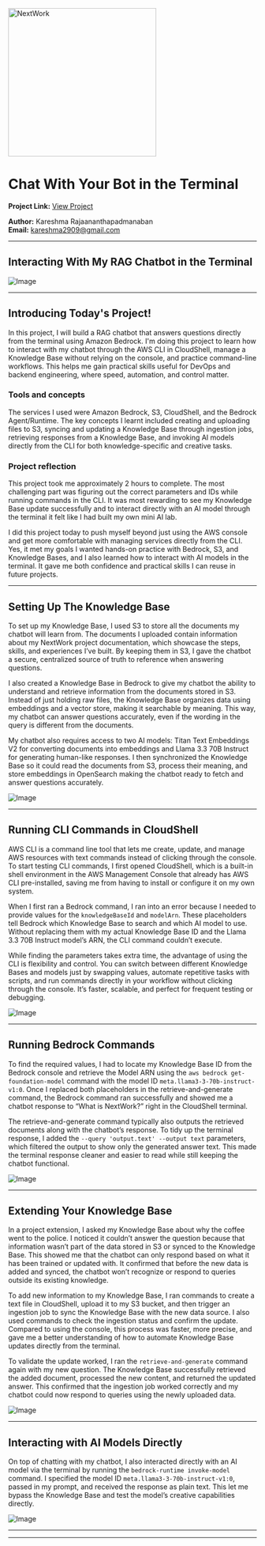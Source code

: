 <img src="https://cdn.prod.website-files.com/677c400686e724409a5a7409/6790ad949cf622dc8dcd9fe4_nextwork-logo-leather.svg" alt="NextWork" width="300" />

# Chat With Your Bot in the Terminal

**Project Link:** [View Project](http://learn.nextwork.org/projects/ai-rag-cloudshell)

**Author:** Kareshma Rajaananthapadmanaban  
**Email:** kareshma2909@gmail.com

---

## Interacting With My RAG Chatbot in the Terminal

![Image](http://learn.nextwork.org/easygoing_white_heroic_bilberry/uploads/ai-rag-cloudshell_1i2j3k4l)

---

## Introducing Today's Project!

In this project, I will build a RAG chatbot that answers questions directly from the terminal using Amazon Bedrock. I'm doing this project to learn how to interact with my chatbot through the AWS CLI in CloudShell, manage a Knowledge Base without relying on the console, and practice command-line workflows. This helps me gain practical skills useful for DevOps and backend engineering, where speed, automation, and control matter.

### Tools and concepts

The services I used were Amazon Bedrock, S3, CloudShell, and the Bedrock Agent/Runtime. The key concepts I learnt included creating and uploading files to S3, syncing and updating a Knowledge Base through ingestion jobs, retrieving responses from a Knowledge Base, and invoking AI models directly from the CLI for both knowledge-specific and creative tasks.

### Project reflection

This project took me approximately 2 hours to complete. The most challenging part was figuring out the correct parameters and IDs while running commands in the CLI. It was most rewarding to see my Knowledge Base update successfully and to interact directly with an AI model through the terminal it felt like I had built my own mini AI lab.


I did this project today to push myself beyond just using the AWS console and get more comfortable with managing services directly from the CLI. Yes, it met my goals I wanted hands-on practice with Bedrock, S3, and Knowledge Bases, and I also learned how to interact with AI models in the terminal. It gave me both confidence and practical skills I can reuse in future projects.

---

## Setting Up The Knowledge Base

To set up my Knowledge Base, I used S3 to store all the documents my chatbot will learn from. The documents I uploaded contain information about my NextWork project documentation, which showcase the steps, skills, and experiences I’ve built. By keeping them in S3, I gave the chatbot a secure, centralized source of truth to reference when answering questions.


I also created a Knowledge Base in Bedrock to give my chatbot the ability to understand and retrieve information from the documents stored in S3. Instead of just holding raw files, the Knowledge Base organizes data using embeddings and a vector store, making it searchable by meaning. This way, my chatbot can answer questions accurately, even if the wording in the query is different from the documents.

My chatbot also requires access to two AI models: Titan Text Embeddings V2 for converting documents into embeddings and Llama 3.3 70B Instruct for generating human-like responses. I then synchronized the Knowledge Base so it could read the documents from S3, process their meaning, and store embeddings in OpenSearch making the chatbot ready to fetch and answer questions accurately.


![Image](http://learn.nextwork.org/easygoing_white_heroic_bilberry/uploads/ai-rag-cloudshell_1u2v3w4x)

---

## Running CLI Commands in CloudShell

AWS CLI is a command line tool that lets me create, update, and manage AWS resources with text commands instead of clicking through the console. To start testing CLI commands, I first opened CloudShell, which is a built-in shell environment in the AWS Management Console that already has AWS CLI pre-installed, saving me from having to install or configure it on my own system.

When I first ran a Bedrock command, I ran into an error because I needed to provide values for the `knowledgeBaseId` and `modelArn`. These placeholders tell Bedrock which Knowledge Base to search and which AI model to use. Without replacing them with my actual Knowledge Base ID and the Llama 3.3 70B Instruct model’s ARN, the CLI command couldn’t execute.

While finding the parameters takes extra time, the advantage of using the CLI is flexibility and control. You can switch between different Knowledge Bases and models just by swapping values, automate repetitive tasks with scripts, and run commands directly in your workflow without clicking through the console. It’s faster, scalable, and perfect for frequent testing or debugging.

![Image](http://learn.nextwork.org/easygoing_white_heroic_bilberry/uploads/ai-rag-cloudshell_sdrgsert)

---

## Running Bedrock Commands

To find the required values, I had to locate my Knowledge Base ID from the Bedrock console and retrieve the Model ARN using the `aws bedrock get-foundation-model` command with the model ID `meta.llama3-3-70b-instruct-v1:0`. Once I replaced both placeholders in the retrieve-and-generate command, the Bedrock command ran successfully and showed me a chatbot response to “What is NextWork?” right in the CloudShell terminal.


The retrieve-and-generate command typically also outputs the retrieved documents along with the chatbot’s response. To tidy up the terminal response, I added the `--query 'output.text' --output text` parameters, which filtered the output to show only the generated answer text. This made the terminal response cleaner and easier to read while still keeping the chatbot functional.


![Image](http://learn.nextwork.org/easygoing_white_heroic_bilberry/uploads/ai-rag-cloudshell_1i2j3k4l)

---

## Extending Your Knowledge Base

In a project extension, I asked my Knowledge Base about why the coffee went to the police. I noticed it couldn’t answer the question because that information wasn’t part of the data stored in S3 or synced to the Knowledge Base. This showed me that the chatbot can only respond based on what it has been trained or updated with. It confirmed that before the new data is added and synced, the chatbot won’t recognize or respond to queries outside its existing knowledge.


To add new information to my Knowledge Base, I ran commands to create a text file in CloudShell, upload it to my S3 bucket, and then trigger an ingestion job to sync the Knowledge Base with the new data source. I also used commands to check the ingestion status and confirm the update. Compared to using the console, this process was faster, more precise, and gave me a better understanding of how to automate Knowledge Base updates directly from the terminal.

To validate the update worked, I ran the `retrieve-and-generate` command again with my new question. The Knowledge Base successfully retrieved the added document, processed the new content, and returned the updated answer. This confirmed that the ingestion job worked correctly and my chatbot could now respond to queries using the newly uploaded data.


![Image](http://learn.nextwork.org/easygoing_white_heroic_bilberry/uploads/ai-rag-cloudshell_sm789ghi)

---

## Interacting with AI Models Directly

On top of chatting with my chatbot, I also interacted directly with an AI model via the terminal by running the `bedrock-runtime invoke-model` command. I specified the model ID `meta.llama3-3-70b-instruct-v1:0`, passed in my prompt, and received the response as plain text. This let me bypass the Knowledge Base and test the model’s creative capabilities directly.


![Image](http://learn.nextwork.org/easygoing_white_heroic_bilberry/uploads/ai-rag-cloudshell_gregerg)

---

---
